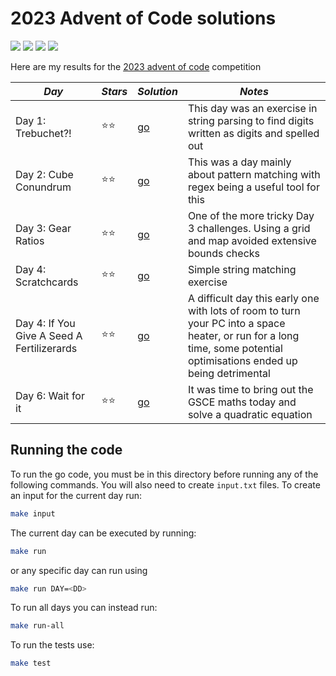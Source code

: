 # 2023 Advent of Code solutions

![](https://img.shields.io/badge/tests%20passed%20🐹-12/12-success)
![](https://img.shields.io/badge/day%20📅-5-blue)
![](https://img.shields.io/badge/stars%20⭐-10-yellow)
![](https://img.shields.io/badge/days%20completed-5-red)

Here are my results for the [2023 advent of code](https://adventofcode.com/2021) competition


|              *Day*              | *Stars* |  *Solution*  |                         *Notes*                         |
|---------------------------------|---------|--------------|---------------------------------------------------------|
| Day 1: Trebuchet?!              |  ⭐⭐  | [go](day01/) | This day was an exercise in string parsing to find digits written as digits and spelled out |
| Day 2: Cube Conundrum           |  ⭐⭐  | [go](day02/) | This was a day mainly about pattern matching with regex being a useful tool for this |
| Day 3: Gear Ratios              |  ⭐⭐  | [go](day03/) | One of the more tricky Day 3 challenges. Using a grid and map avoided extensive bounds checks |
| Day 4: Scratchcards             |  ⭐⭐  | [go](day04/) | Simple string matching exercise |
| Day 4: If You Give A Seed A Fertilizerards |  ⭐⭐  | [go](day05/) | A difficult day this early one with lots of room to turn your PC into a space heater, or run for a long time, some potential optimisations ended up being detrimental |
| Day 6: Wait for it              |  ⭐⭐  | [go](day06/) | It was time to bring out the GSCE maths today and solve a quadratic equation |



## Running the code

To run the go code, you must be in this directory before running any of the following commands. You will also need to create `input.txt` files. To create an input for the current day run:

``` bash
make input
```

The current day can be executed by running:
``` bash
make run
```
or any specific day can run using
```bash
make run DAY=<DD>
```

To run all days you can instead run:
```bash
make run-all
```

To run the tests use:
```bash
make test
```
